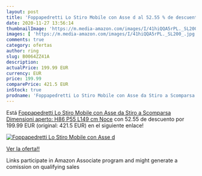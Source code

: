 ```yaml
---
layout: post
title: 'Foppapedretti Lo Stiro Mobile con Asse d al 52.55 % de descuento'
date: 2020-11-27 13:56:14
thumbnailImage: 'https://m.media-amazon.com/images/I/41hiQQA5rPL._SL200_.jpg'
images: [ 'https://m.media-amazon.com/images/I/41hiQQA5rPL._SL200_.jpg' ]
comments: true
category: ofertas
author: ring
slug: B0064ZZ41A
description:
actualPrice: 199.99 EUR
currency: EUR
price: 199.99
comparePrice: 421.5 EUR
inStock: true
prodname: 'Foppapedretti Lo Stiro Mobile con Asse da Stiro a Scomparsa  Dimensioni aperto: H86 P55 L149 cm  Noce'
---
```


Está [Foppapedretti Lo Stiro Mobile con Asse da Stiro a Scomparsa  Dimensioni aperto: H86 P55 L149 cm  Noce](https://www.amazon.it/dp/B0064ZZ41A/?tag=tolees00-21) con 52.55 de descuento por 199.99 EUR (original: 421.5 EUR) en el siguiente enlace!

[![Foppapedretti Lo Stiro Mobile con Asse d](https://m.media-amazon.com/images/I/41hiQQA5rPL._SL200_.jpg)](https://www.amazon.it/dp/B0064ZZ41A/?tag=tolees00-21)

[Ver la oferta!!](https://www.amazon.it/dp/B0064ZZ41A/?tag=tolees00-21)

Links participate in Amazon Associate program and might generate a comission on qualifying sales


